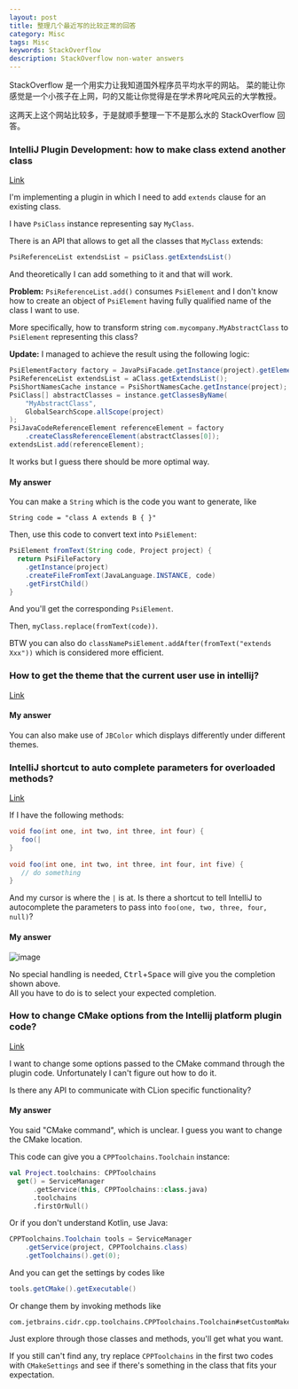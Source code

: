 ```yaml
---
layout: post
title: 整理几个最近写的比较正常的回答
category: Misc
tags: Misc
keywords: StackOverflow
description: StackOverflow non-water answers
---
```


StackOverflow 是一个用实力让我知道国外程序员平均水平的网站。
菜的能让你感觉是一个小孩子在上网，叼的又能让你觉得是在学术界叱咤风云的大学教授。

这两天上这个网站比较多，于是就顺手整理一下不是那么水的 StackOverflow 回答。

### IntelliJ Plugin Development: how to make class extend another class

[Link](https://stackoverflow.com/a/48558519/7083401)

I'm implementing a plugin in which I need to add `extends` clause for an existing class.

I have `PsiClass` instance representing say `MyClass`.

There is an API that allows to get all the classes that `MyClass` extends:

```java
PsiReferenceList extendsList = psiClass.getExtendsList()
```

And theoretically I can add something to it and that will work.

**Problem:** `PsiReferenceList.add()` consumes `PsiElement` and I don't know how to create an object of `PsiElement`
having fully qualified name of the class I want to use.

More specifically, how to transform string `com.mycompany.MyAbstractClass` to `PsiElement` representing this class?

**Update:**
I managed to achieve the result using the following logic:

```java
PsiElementFactory factory = JavaPsiFacade.getInstance(project).getElementFactory();
PsiReferenceList extendsList = aClass.getExtendsList();
PsiShortNamesCache instance = PsiShortNamesCache.getInstance(project);
PsiClass[] abstractClasses = instance.getClassesByName(
    "MyAbstractClass", 
    GlobalSearchScope.allScope(project)
);
PsiJavaCodeReferenceElement referenceElement = factory
    .createClassReferenceElement(abstractClasses[0]);
extendsList.add(referenceElement);
```

It works but I guess there should be more optimal way.

#### My answer

You can make a `String` which is the code you want to generate, like

    String code = "class A extends B { }"

Then, use this code to convert text into `PsiElement`:

```java
PsiElement fromText(String code, Project project) {
  return PsiFileFactory
    .getInstance(project)
    .createFileFromText(JavaLanguage.INSTANCE, code)
    .getFirstChild()
}
```

And you'll get the corresponding `PsiElement`.

Then, `myClass.replace(fromText(code))`.

BTW you can also do `classNamePsiElement.addAfter(fromText("extends Xxx"))` which is considered more efficient.

### How to get the theme that the current user use in intellij?

[Link](https://stackoverflow.com/a/49233902/7083401)

#### My answer

You can also make use of `JBColor` which displays differently under different themes.

### IntelliJ shortcut to auto complete parameters for overloaded methods?

[Link](https://stackoverflow.com/a/49143070/7083401)

If I have the following methods:

```java
void foo(int one, int two, int three, int four) {
   foo(|
}
  
void foo(int one, int two, int three, int four, int five) {
   // do something
}
```

And my cursor is where the `|` is at. Is there a shortcut to tell IntelliJ to autocomplete the parameters to pass into `foo(one, two, three, four, null)`?

#### My answer

![image](https://user-images.githubusercontent.com/16398479/37070003-ba2dc920-21f0-11e8-9547-f86254cd7199.png)

No special handling is needed, <kbd>Ctrl</kbd>+<kbd>Space</kbd> will give you the completion shown above.  
All you have to do is to select your expected completion.

### How to change CMake options from the Intellij platform plugin code?

[Link](https://stackoverflow.com/a/49229339/7083401)

I want to change some options passed to the CMake command through the plugin code. Unfortunately I can't figure out how to do it.

Is there any API to communicate with CLion specific functionality?

#### My answer

You said "CMake command", which is unclear. I guess you want to change the CMake location.

This code can give you a `CPPToolchains.Toolchain` instance:

```kotlin
val Project.toolchains: CPPToolchains
  get() = ServiceManager
      .getService(this, CPPToolchains::class.java)
      .toolchains
      .firstOrNull()
```

Or if you don't understand Kotlin, use Java:

```java
CPPToolchains.Toolchain tools = ServiceManager
    .getService(project, CPPToolchains.class)
    .getToolchains().get(0);
```

And you can get the settings by codes like

```java
tools.getCMake().getExecutable()
```

Or change them by invoking methods like

```
com.jetbrains.cidr.cpp.toolchains.CPPToolchains.Toolchain#setCustomMakePath
```

Just explore through those classes and methods, you'll get what you want.

If you still can't find any, try replace `CPPToolchains` in the first two codes with `CMakeSettings` and see if there's something in the class that fits your expectation.


